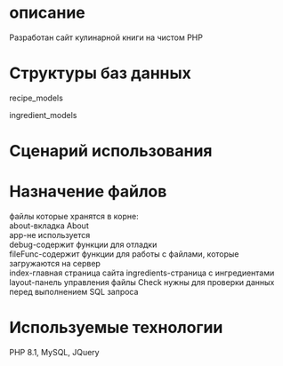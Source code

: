 # описание
Разработан сайт кулинарной книги на чистом PHP

# Структуры баз данных
recipe_models

ingredient_models

# Сценарий использования

# Назначение файлов
файлы которые хранятся в корне:<br>
about-вкладка About<br>
app-не используется<br>
debug-содержит функции для отладки<br> 
fileFunc-содержит функции для работы с файлами, которые 
загружаются на сервер<br>
index-главная страница сайта
ingredients-страница с ингредиентами
layout-панель управления
файлы Check нужны для проверки данных перед выполнением SQL запроса 

# Используемые технологии
PHP 8.1, MySQL, JQuery